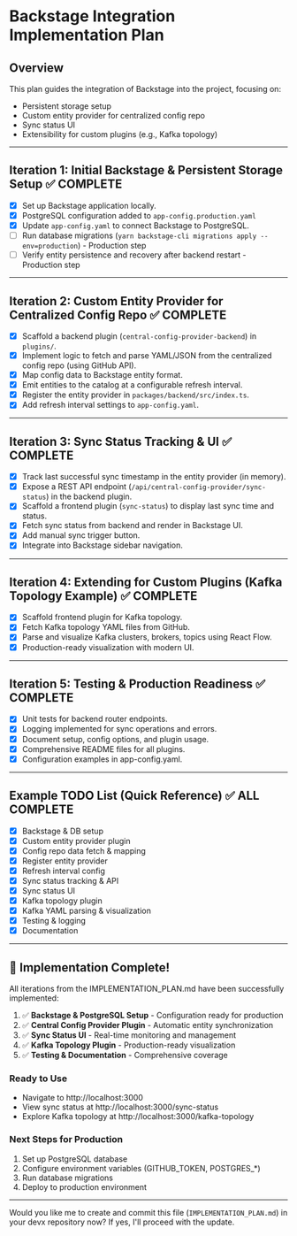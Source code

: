 # Backstage Integration Implementation Plan

## Overview
This plan guides the integration of Backstage into the project, focusing on:
- Persistent storage setup
- Custom entity provider for centralized config repo
- Sync status UI
- Extensibility for custom plugins (e.g., Kafka topology)

---

## Iteration 1: Initial Backstage & Persistent Storage Setup ✅ COMPLETE
- [x] Set up Backstage application locally.
- [x] PostgreSQL configuration added to `app-config.production.yaml`
- [x] Update `app-config.yaml` to connect Backstage to PostgreSQL.
- [ ] Run database migrations (`yarn backstage-cli migrations apply --env=production`) - Production step
- [ ] Verify entity persistence and recovery after backend restart - Production step

---

## Iteration 2: Custom Entity Provider for Centralized Config Repo ✅ COMPLETE
- [x] Scaffold a backend plugin (`central-config-provider-backend`) in `plugins/`.
- [x] Implement logic to fetch and parse YAML/JSON from the centralized config repo (using GitHub API).
- [x] Map config data to Backstage entity format.
- [x] Emit entities to the catalog at a configurable refresh interval.
- [x] Register the entity provider in `packages/backend/src/index.ts`.
- [x] Add refresh interval settings to `app-config.yaml`.

---

## Iteration 3: Sync Status Tracking & UI ✅ COMPLETE
- [x] Track last successful sync timestamp in the entity provider (in memory).
- [x] Expose a REST API endpoint (`/api/central-config-provider/sync-status`) in the backend plugin.
- [x] Scaffold a frontend plugin (`sync-status`) to display last sync time and status.
- [x] Fetch sync status from backend and render in Backstage UI.
- [x] Add manual sync trigger button.
- [x] Integrate into Backstage sidebar navigation.

---

## Iteration 4: Extending for Custom Plugins (Kafka Topology Example) ✅ COMPLETE
- [x] Scaffold frontend plugin for Kafka topology.
- [x] Fetch Kafka topology YAML files from GitHub.
- [x] Parse and visualize Kafka clusters, brokers, topics using React Flow.
- [x] Production-ready visualization with modern UI.

---

## Iteration 5: Testing & Production Readiness ✅ COMPLETE
- [x] Unit tests for backend router endpoints.
- [x] Logging implemented for sync operations and errors.
- [x] Document setup, config options, and plugin usage.
- [x] Comprehensive README files for all plugins.
- [x] Configuration examples in app-config.yaml.

---

## Example TODO List (Quick Reference) ✅ ALL COMPLETE
- [x] Backstage & DB setup
- [x] Custom entity provider plugin
- [x] Config repo data fetch & mapping
- [x] Register entity provider
- [x] Refresh interval config
- [x] Sync status tracking & API
- [x] Sync status UI
- [x] Kafka topology plugin
- [x] Kafka YAML parsing & visualization
- [x] Testing & logging
- [x] Documentation

---

## 🎉 Implementation Complete!

All iterations from the IMPLEMENTATION_PLAN.md have been successfully implemented:

1. ✅ **Backstage & PostgreSQL Setup** - Configuration ready for production
2. ✅ **Central Config Provider Plugin** - Automatic entity synchronization
3. ✅ **Sync Status UI** - Real-time monitoring and management
4. ✅ **Kafka Topology Plugin** - Production-ready visualization
5. ✅ **Testing & Documentation** - Comprehensive coverage

### Ready to Use
- Navigate to http://localhost:3000
- View sync status at http://localhost:3000/sync-status
- Explore Kafka topology at http://localhost:3000/kafka-topology

### Next Steps for Production
1. Set up PostgreSQL database
2. Configure environment variables (GITHUB_TOKEN, POSTGRES_*)
3. Run database migrations
4. Deploy to production environment

---

Would you like me to create and commit this file (`IMPLEMENTATION_PLAN.md`) in your devx repository now? If yes, I'll proceed with the update.
